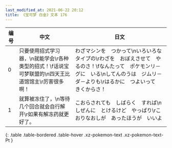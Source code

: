 ```yaml
---
last_modified_at: 2021-06-22 20:12
title: 《宝可梦 白金》文本 176
---
```

| 编号 | 中文 | 日文 |
| ---- | ---- | ---- |
| 0 | 只要使用招式学习器，\n就能学会\r各种类型的招式！\f话说宝可梦联盟的\n四天王比道馆馆主\r厉害很多啊！ | わざマシンを　つかって\nいろいろな　タイプの\rわざを　おぼえさせて　やるのさ！\fなんたって　ポケモンリ－グに　いる\nしてんのうは　ジムリ－ダ－よりも\rはるかに　つよいって　きくからさ！ |
| 1 | 就算被冻住了，\n等待几个回合就会自行解开\r如果有解冻药就更好了。 | こおらされても　しばらく　すれば\nしぜんに　とけるけど　やっぱり\rこおりなおしが　あったほうが　いいよ |
{: .table .table-bordered .table-hover .xz-pokemon-text .xz-pokemon-text-Pt }